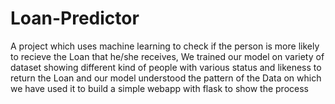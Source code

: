 # Loan-Predictor
A project which uses machine learning to check if the person is more likely to recieve the Loan that he/she receives, We trained our model on variety of dataset showing different kind of people with various status and likeness to return the Loan and our model understood the pattern of the Data on which we have used it to build a simple webapp with flask to show the process
